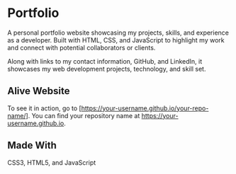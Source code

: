 # Portfolio
A personal portfolio website showcasing my projects, skills, and experience as a developer. Built with HTML, CSS, and JavaScript to highlight my work and connect with potential collaborators or clients.

  Along with links to my contact information, GitHub, and LinkedIn, it showcases my web development projects, technology, and skill set.

  ## Alive Website 

  To see it in action, go to [https://your-username.github.io/your-repo-name/].  You can find your repository name at https://your-username.github.io.

  ## Made With 

  CSS3, HTML5, and JavaScript
